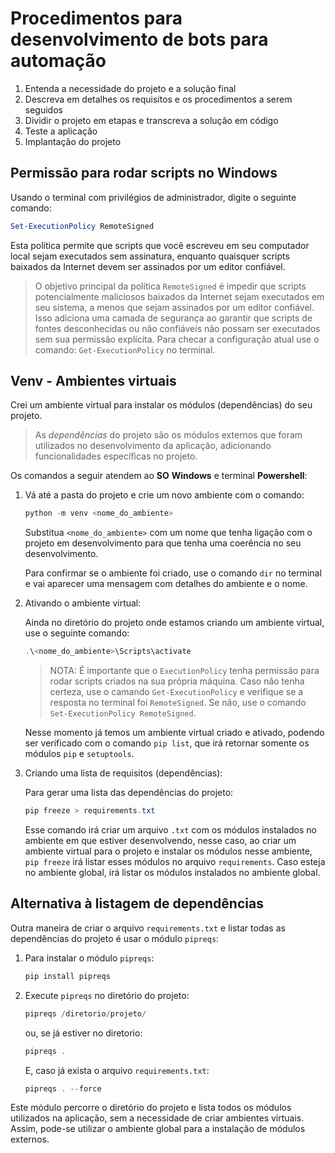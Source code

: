 <!--
title: 'processos.md'
author: 'Elias Albuquerque'
created: '2023-12-20'
update: '2023-12-20'
-->


# Procedimentos para desenvolvimento de bots para automação

1. Entenda a necessidade do projeto e a solução final
2. Descreva em detalhes os requisitos e os procedimentos a serem seguidos
3. Dividir o projeto em etapas e transcreva a solução em código
4. Teste a aplicação
5. Implantação do projeto




## Permissão para rodar scripts no Windows

Usando o terminal com privilégios de administrador, digite o seguinte comando:

```powershell
Set-ExecutionPolicy RemoteSigned
```

Esta política permite que scripts que você escreveu em seu computador local 
sejam executados sem assinatura, enquanto quaisquer scripts baixados da 
Internet devem ser assinados por um editor confiável.

> O objetivo principal da política `RemoteSigned` é impedir que scripts 
> potencialmente maliciosos baixados da Internet sejam executados em seu 
> sistema, a menos que sejam assinados por um editor confiável. Isso 
> adiciona uma camada de segurança ao garantir que scripts de fontes 
> desconhecidas ou não confiáveis não possam ser executados sem sua 
> permissão explícita. Para checar a configuração atual use o comando: 
> `Get-ExecutionPolicy` no terminal.




## Venv - Ambientes virtuais

Crei um ambiente virtual para instalar os módulos (dependências) do seu projeto. 
    
> As *dependências* do projeto são os módulos externos que foram utilizados no 
> desenvolvimento da aplicação, adicionando funcionalidades específicas no 
> projeto.

Os comandos a seguir atendem ao **SO** **Windows** e terminal **Powershell**:

1. Vá até a pasta do projeto e crie um novo ambiente com o comando:

    ```powershell
    python -m venv <nome_do_ambiente>
    ```

    Substitua `<nome_do_ambiente>` com um nome que tenha ligação com o projeto 
    em desenvolvimento para que tenha uma coerência no seu desenvolvimento.

    Para confirmar se o ambiente foi criado, use o comando `dir` no terminal e 
    vai aparecer uma mensagem com detalhes do ambiente e o nome.

2. Ativando o ambiente virtual:
   
    Ainda no diretório do projeto onde estamos criando um ambiente virtual, use 
    o seguinte comando:

    ```powershell
    .\<nome_do_ambiente>\Scripts\activate
    ```

    > NOTA:
    > É importante que o `ExecutionPolicy` tenha permissão para rodar scripts
    > criados na sua própria máquina. Caso não tenha certeza, use o camando 
    > `Get-ExecutionPolicy` e verifique se a resposta no terminal foi 
    > `RemoteSigned`. Se não, use o comando `Set-ExecutionPolicy RemoteSigned`.

    Nesse momento já temos um ambiente virtual criado e ativado, podendo ser 
    verificado com o comando `pip list`, que irá retornar somente os módulos 
    `pip` e `setuptools`.

3. Criando uma lista de requisitos (dependências):

    Para gerar uma lista das dependências do projeto:

    ```powershell
    pip freeze > requirements.txt
    ```

    Esse comando irá criar um arquivo `.txt` com os módulos instalados no 
    ambiente em que estiver desenvolvendo, nesse caso, ao criar um ambiente 
    virtual para o projeto e instalar os módulos nesse ambiente, `pip freeze` 
    irá listar esses módulos no arquivo `requirements`. Caso esteja no ambiente 
    global, irá listar os módulos instalados no ambiente global.




## Alternativa à listagem de dependências

Outra maneira de criar o arquivo `requirements.txt` e listar todas as 
dependências do projeto é usar o módulo `pipreqs`:


1. Para instalar o módulo `pipreqs`:

    ```powershell
    pip install pipreqs
    ```

2. Execute `pipreqs` no diretório do projeto:

    ```powershell
    pipreqs /diretorio/projeto/
    ```
    <!-- pipreqs /path/to/your/project/ -->

    ou, se já estiver no diretorio:

    ```powershell
    pipreqs .
    ```

    E, caso já exista o arquivo `requirements.txt`:

    ```powershell
    pipreqs . --force
    ```

Este módulo percorre o diretório do projeto e lista todos os módulos utilizados 
na aplicação, sem a necessidade de criar ambientes virtuais. Assim, pode-se 
utilizar o ambiente global para a instalação de módulos externos.